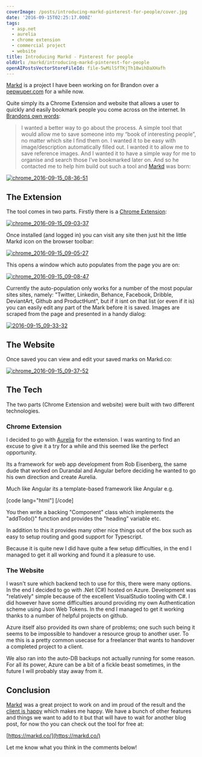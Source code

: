 ```yaml
---
coverImage: /posts/introducing-markd-pinterest-for-people/cover.jpg
date: '2016-09-15T02:25:17.000Z'
tags:
  - asp.net
  - aurelia
  - chrome extension
  - commercial project
  - website
title: Introducing Markd - Pinterest for people
oldUrl: /markd/introducing-markd-pinterest-for-people
openAIPostsVectorStoreFileId: file-5wMilSfTKjTh18wihDaXHafh
---
```


[Markd](https://markd.co/) is a project I have been working on for Brandon over a [pepwuper.com](https://www.pepwuper.com/) for a while now.

<!-- more -->

Quite simply its a Chrome Extension and website that allows a user to quickly and easily bookmark people you come across on the internet. In [Brandons own words](https://www.pepwuper.com/markd-pinterest-for-people/):

> I wanted a better way to go about the process. A simple tool that would allow me to save someone into my “book of interesting people”, no matter which site I find them on. I wanted it to be easy with image/description automatically filled out. I wanted it to allow me to save reference images. And I wanted it to have a simple way for me to organise and search those I’ve bookmarked later on.
> And so he contacted me to help him build out such a tool and [Markd](https://markd.co) was born:

[![chrome_2016-09-15_08-36-51](https://www.mikecann.co.uk/wp-content/uploads/2016/09/chrome_2016-09-15_08-36-51.png)](https://www.mikecann.co.uk/wp-content/uploads/2016/09/chrome_2016-09-15_08-36-51.png)

## The Extension

The tool comes in two parts. Firstly there is a [Chrome Extension](https://chrome.google.com/webstore/detail/markd/beaalofkiocejchbpaocbbjhobmambpp):

[![chrome_2016-09-15_09-03-37](https://www.mikecann.co.uk/wp-content/uploads/2016/09/chrome_2016-09-15_09-03-37.png)](https://www.mikecann.co.uk/wp-content/uploads/2016/09/chrome_2016-09-15_09-03-37.png)

Once installed (and logged in) you can visit any site then just hit the little Markd icon on the browser toolbar:

[![chrome_2016-09-15_09-05-27](https://www.mikecann.co.uk/wp-content/uploads/2016/09/chrome_2016-09-15_09-05-27.png)](https://www.mikecann.co.uk/wp-content/uploads/2016/09/chrome_2016-09-15_09-05-27.png)

This opens a window which auto populates from the page you are on:

[![chrome_2016-09-15_09-08-47](https://www.mikecann.co.uk/wp-content/uploads/2016/09/chrome_2016-09-15_09-08-47.png)](https://www.mikecann.co.uk/wp-content/uploads/2016/09/chrome_2016-09-15_09-08-47.png)

Currently the auto-population only works for a number of the most popular sites sites, namely: "Twitter, Linkedin, Behance, Facebook, Dribble, DeviantArt, Github and ProductHunt", but if it isnt on that list (or even if it is) you can easily edit any part of the Mark before it is saved. Images are scraped from the page and presented in a handy dialog:

[![2016-09-15_09-33-32](https://www.mikecann.co.uk/wp-content/uploads/2016/09/2016-09-15_09-33-32.gif)](https://www.mikecann.co.uk/wp-content/uploads/2016/09/2016-09-15_09-33-32.gif)

## The Website

Once saved you can view and edit your saved marks on Markd.co:

[![chrome_2016-09-15_09-37-52](https://www.mikecann.co.uk/wp-content/uploads/2016/09/chrome_2016-09-15_09-37-52.png)](https://www.mikecann.co.uk/wp-content/uploads/2016/09/chrome_2016-09-15_09-37-52.png)

## The Tech

The two parts (Chrome Extension and website) were built with two different technologies.

### Chrome Extension

I decided to go with [Aurelia](https://aurelia.io/) for the extension. I was wanting to find an excuse to give it a try for a while and this seemed like the perfect opportunity.

Its a framework for web app development from Rob Eisenberg, the same dude that worked on Durandal and Angular before deciding he wanted to go his own direction and create Aurelia.

Much like Angular its a template-based framework like Angular e.g.

[code lang="html"]
<template>

<h1>\${heading}</h1>

<form submit.trigger="addTodo()">
<input type="text" value.bind="todoDescription">
<button type="submit">Add Todo</button>
</form>
</template>
[/code]

You then write a backing "Component" class which implements the "addTodo()" function and provides the "heading" variable etc.

In addition to this it provides many other nice things out of the box such as easy to setup routing and good support for Typescript.

Because it is quite new I did have quite a few setup difficulties, in the end I managed to get it all working and found it a pleasure to use.

### The Website

I wasn't sure which backend tech to use for this, there were many options. In the end I decided to go with .Net (C#) hosted on Azure. Development was "relatively" simple because of the excellent VisualStudio tooling with C#. I did however have some difficulties around providing my own Authentication scheme using Json Web Tokens. In the end I managed to get it working thanks to a number of helpful projects on github.

Azure itself also provided its own share of problems; one such such being it seems to be impossible to handover a resource group to another user. To me this is a pretty common usecase for a freelancer that wants to handover a completed project to a client.

We also ran into the auto-DB backups not actually running for some reason. For all its power, Azure can be a bit of a fickle beast sometimes, in the future I will probably stay away from it.

## Conclusion

[Markd](https://markd.co/) was a great project to work on and im proud of the result and the [client is happy](https://www.pepwuper.com/markd-pinterest-for-people/) which makes me happy. We have a bunch of other features and things we want to add to it but that will have to wait for another blog post, for now tho you can check out the tool for free at:

[https://markd.co/](https://markd.co/)

Let me know what you think in the comments below!
